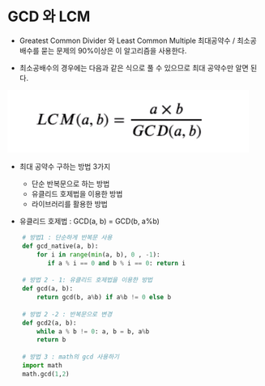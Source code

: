 # GCD 와 LCM

- Greatest Common Divider 와 Least Common Multiple
  최대공약수 / 최소공배수를 묻는 문제의 90%이상은 이 알고리즘을 사용한다.

- 최소공배수의 경우에는 다음과 같은 식으로 풀 수 있으므로 최대 공약수만 알면 된다.

![](./GCD.png)

- 최대 공약수 구하는 방법 3가지
  - 단순 반복문으로 하는 방법
  - 유클리드 호제법을 이용한 방법
  - 라이브러리를 활용한 방법
  
- 유클리드 호제법 : GCD(a, b) = GCD(b, a%b)

```python
    # 방법1 : 단순하게 반복문 사용
    def gcd_native(a, b):
        for i in range(min(a, b), 0 , -1):
           if a % i == 0 and b % i == 0: return i

    # 방법 2 - 1: 유클리드 호제법을 이용한 방법
    def gcd(a, b):
        return gcd(b, a%b) if a%b != 0 else b
    
    # 방법 2 -2 : 반복문으로 변경
    def gcd2(a, b):
        while a % b != 0: a, b = b, a%b
        return b
    
    # 방법 3 : math의 gcd 사용하기
    import math
    math.gcd(1,2)

```